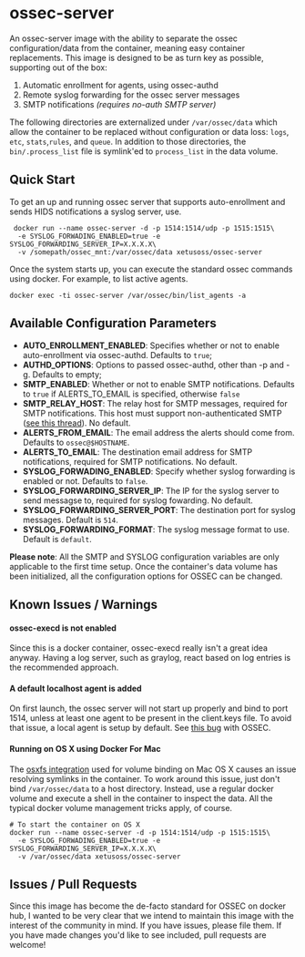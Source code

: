 # ossec-server

An ossec-server image with the ability to separate the ossec configuration/data from the container, meaning easy container replacements. This image is designed to be as turn key as possible, supporting out of the box:

1. Automatic enrollment for agents, using ossec-authd
2. Remote syslog forwarding for the ossec server messages
3. SMTP notifications _(requires no-auth SMTP server)_


The following directories are externalized under `/var/ossec/data` which allow the container to be replaced without configuration or data loss: `logs`, `etc`, `stats`,`rules`, and `queue`. In addition to those directories, the `bin/.process_list` file is symlink'ed to `process_list` in the data volume.

## Quick Start

To get an up and running ossec server that supports auto-enrollment and sends HIDS notifications a syslog server, use.

```
 docker run --name ossec-server -d -p 1514:1514/udp -p 1515:1515\
  -e SYSLOG_FORWADING_ENABLED=true -e SYSLOG_FORWARDING_SERVER_IP=X.X.X.X\
  -v /somepath/ossec_mnt:/var/ossec/data xetusoss/ossec-server
```

Once the system starts up, you can execute the standard ossec commands using docker. For example, to list active agents.

```
docker exec -ti ossec-server /var/ossec/bin/list_agents -a
```

## Available Configuration Parameters

* __AUTO_ENROLLMENT_ENABLED__: Specifies whether or not to enable auto-enrollment via ossec-authd. Defaults to `true`;
* __AUTHD_OPTIONS__: Options to passed ossec-authd, other than -p and -g. Defaults to empty;
* __SMTP_ENABLED__: Whether or not to enable SMTP notifications. Defaults to `true` if ALERTS_TO_EMAIL is specified, otherwise `false`
* __SMTP_RELAY_HOST__: The relay host for SMTP messages, required for SMTP notifications. This host must support non-authenticated SMTP ([see this thread](https://ossec.uservoice.com/forums/18254-general/suggestions/803659-allow-full-confirguration-of-smtp-service-in-ossec)). No default.
* __ALERTS_FROM_EMAIL__: The email address the alerts should come from. Defaults to `ossec@$HOSTNAME`.
* __ALERTS_TO_EMAIL__: The destination email address for SMTP notifications, required for SMTP notifications. No default.
* __SYSLOG_FORWADING_ENABLED__: Specify whether syslog forwarding is enabled or not. Defaults to `false`.
* __SYSLOG_FORWARDING_SERVER_IP__: The IP for the syslog server to send messagse to, required for syslog fowarding. No default.
* __SYSLOG_FORWARDING_SERVER_PORT__: The destination port for syslog messages. Default is `514`.
* __SYSLOG_FORWARDING_FORMAT__: The syslog message format to use. Default is `default`.

**Please note**: All the SMTP and SYSLOG configuration variables are only applicable to the first time setup. Once the container's data volume has been initialized, all the configuration options for OSSEC can be changed.

## Known Issues / Warnings

#### ossec-execd is not enabled

Since this is a docker container, ossec-execd really isn't a great idea anyway. Having a log server, such as graylog, react based on log entries is the recommended approach.

#### A default localhost agent is added

On first launch, the ossec server will not start up properly and bind to port 1514, unless at least one agent to be present in the client.keys file. To avoid that issue, a local agent is setup by default. See [this bug](https://groups.google.com/forum/#!topic/ossec-list/qeC_h3EZCxQ) with OSSEC.

#### Running on OS X using Docker For Mac

The [osxfs integration](https://docs.docker.com/docker-for-mac/osxfs/) used for volume binding on Mac OS X causes an issue resolving symlinks in the container. To work around this issue, just don't bind `/var/ossec/data` to a host directory. Instead, use a regular docker volume and execute a shell in the container to inspect the data. All the typical docker volume management tricks apply, of course.

```
# To start the container on OS X
docker run --name ossec-server -d -p 1514:1514/udp -p 1515:1515\
  -e SYSLOG_FORWADING_ENABLED=true -e SYSLOG_FORWARDING_SERVER_IP=X.X.X.X\
  -v /var/ossec/data xetusoss/ossec-server
```


## Issues /   Pull Requests

Since this image has become the de-facto standard for OSSEC on docker hub, I wanted to be very clear that we intend to maintain this image with the interest of the community in mind. If you have issues, please file them. If you have made changes you'd like to see included, pull requests are welcome!
